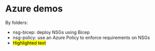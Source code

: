 # Azure demos

By folders:
- nsg-bicep: deploy NSGs using Bicep
- nsg-policy: use an Azure Policy to enforce requirements on NSGs
- <mark >Highlighted text</mark>